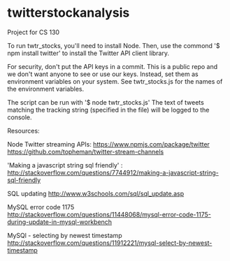 # twitterstockanalysis
Project for CS 130

To run twtr_stocks, you'll need to install Node.
Then, use the commond '$ npm install twitter' to install the Twitter API client library.

For security, don't put the API keys in a commit.  This is a public repo and we don't want anyone to see or use our keys.  Instead, set them as environment variables on your system.
See twtr_stocks.js for the names of the environment variables.

The script can be run with '$ node twtr_stocks.js'
The text of tweets matching the tracking string (specified in the file) will be logged to the console.

Resources:

Node Twitter streaming APIs:
    https://www.npmjs.com/package/twitter
    https://github.com/topheman/twitter-stream-channels

'Making a javascript string sql friendly' :
    http://stackoverflow.com/questions/7744912/making-a-javascript-string-sql-friendly
    
SQL updating
    http://www.w3schools.com/sql/sql_update.asp
    
MySQL error code 1175
    http://stackoverflow.com/questions/11448068/mysql-error-code-1175-during-update-in-mysql-workbench
    
MySQl - selecting by newest timestamp
    http://stackoverflow.com/questions/11912221/mysql-select-by-newest-timestamp
